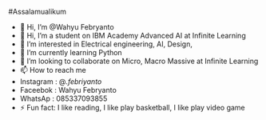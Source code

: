 #Assalamualikum
- 👋 Hi, I’m @Wahyu Febryanto
- 👋 Hi, I’m a student on IBM Academy Advanced AI at Infinite Learning
- 👀 I’m interested in Electrical engineering, AI, Design,
- 🌱 I’m currently learning Python
- 💞️ I’m looking to collaborate on Micro, Macro Massive at Infinite Learning
- 📫 How to reach me
- Instagram : @_.febriyanto_
- Faceebok : Wahyu Febryanto
- WhatsAp : 085337093855
- ⚡ Fun fact: I like reading, I like play basketball, I like play video game

<!---
Wahyufy/Wahyufy is a ✨ special ✨ repository because its `README.md` (this file) appears on your GitHub profile.
You can click the Preview link to take a look at your changes.
--->
